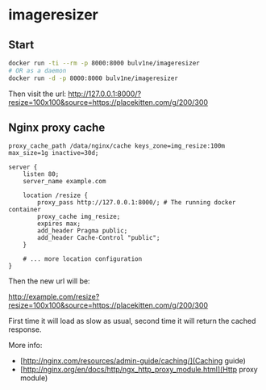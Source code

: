 # imageresizer

## Start

```sh
docker run -ti --rm -p 8000:8000 bulv1ne/imageresizer
# OR as a daemon
docker run -d -p 8000:8000 bulv1ne/imageresizer
```

Then visit the url:
http://127.0.0.1:8000/?resize=100x100&source=https://placekitten.com/g/200/300


## Nginx proxy cache

```
proxy_cache_path /data/nginx/cache keys_zone=img_resize:100m max_size=1g inactive=30d;

server {
    listen 80;
    server_name example.com

    location /resize {
        proxy_pass http://127.0.0.1:8000/; # The running docker container
        proxy_cache img_resize;
        expires max;
        add_header Pragma public;
        add_header Cache-Control "public";
    }

    # ... more location configuration
}
```

Then the new url will be:

http://example.com/resize?resize=100x100&source=https://placekitten.com/g/200/300

First time it will load as slow as usual, second time it will return the cached response.

More info:
- [http://nginx.com/resources/admin-guide/caching/](Caching guide)
- [http://nginx.org/en/docs/http/ngx_http_proxy_module.html](Http proxy module)
